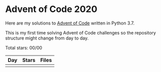# Advent of Code 2020
Here are my solutions to [Advent of Code](https://adventofcode.com/2020) written in Python 3.7.

This is my first time solving Advent of Code challenges so the repository structure might change from day to day.

Total stars: 00/00

| Day                                        | Stars  | Files |
|--------------------------------------------|--------|-------|
|                                            |        |       |